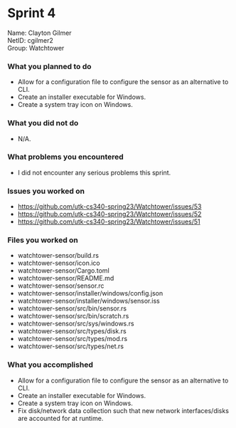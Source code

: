 # Sprint 4

Name: Clayton Gilmer  
NetID: cgilmer2  
Group: Watchtower  

### What you planned to do

- Allow for a configuration file to configure the sensor as an alternative to CLI.
- Create an installer executable for Windows.
- Create a system tray icon on Windows.

### What you did not do

- N/A.

### What problems you encountered

- I did not encounter any serious problems this sprint.

### Issues you worked on

- https://github.com/utk-cs340-spring23/Watchtower/issues/53
- https://github.com/utk-cs340-spring23/Watchtower/issues/52
- https://github.com/utk-cs340-spring23/Watchtower/issues/51

### Files you worked on

- watchtower-sensor/build.rs
- watchtower-sensor/icon.ico
- watchtower-sensor/Cargo.toml
- watchtower-sensor/README.md
- watchtower-sensor/sensor.rc
- watchtower-sensor/installer/windows/config.json
- watchtower-sensor/installer/windows/sensor.iss
- watchtower-sensor/src/bin/sensor.rs
- watchtower-sensor/src/bin/scratch.rs
- watchtower-sensor/src/sys/windows.rs
- watchtower-sensor/src/types/disk.rs
- watchtower-sensor/src/types/mod.rs
- watchtower-sensor/src/types/net.rs

### What you accomplished

- Allow for a configuration file to configure the sensor as an alternative to CLI.
- Create an installer executable for Windows.
- Create a system tray icon on Windows.
- Fix disk/network data collection such that new network interfaces/disks are accounted for at runtime.
